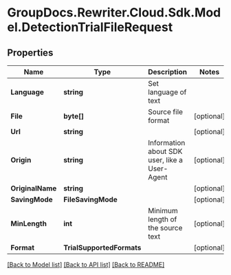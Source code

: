 # GroupDocs.Rewriter.Cloud.Sdk.Model.DetectionTrialFileRequest

## Properties

Name | Type | Description | Notes
------------ | ------------- | ------------- | -------------
**Language** | **string** | Set language of text | 
**File** | **byte[]** | Source file format | [optional] 
**Url** | **string** |  | [optional] 
**Origin** | **string** | Information about SDK user, like a User-Agent | [optional] 
**OriginalName** | **string** |  | [optional] 
**SavingMode** | **FileSavingMode** |  | [optional] 
**MinLength** | **int** | Minimum length of the source text | [optional] 
**Format** | **TrialSupportedFormats** |  | [optional] 

[[Back to Model list]](../README.md#documentation-for-models) [[Back to API list]](../README.md#documentation-for-api-endpoints) [[Back to README]](../README.md)


